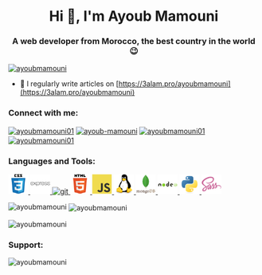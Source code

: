 <h1 align="center">Hi 👋, I'm Ayoub Mamouni</h1>
<h3 align="center">A web developer from Morocco, the best country in the world 😉</h3>

<p align="left"> <a href="https://github.com/ryo-ma/github-profile-trophy"><img src="https://github-profile-trophy.vercel.app/?username=ayoubmamouni" alt="ayoubmamouni" /></a> </p>

- 📝 I regularly write articles on [https://3alam.pro/ayoubmamouni](https://3alam.pro/ayoubmamouni)

<h3 align="left">Connect with me:</h3>
<p align="left">
<a href="https://twitter.com/ayoubmamouni01" target="blank"><img align="center" src="https://raw.githubusercontent.com/rahuldkjain/github-profile-readme-generator/master/src/images/icons/Social/twitter.svg" alt="ayoubmamouni01" height="30" width="40" /></a>
<a href="https://linkedin.com/in/ayoub-mamouni" target="blank"><img align="center" src="https://raw.githubusercontent.com/rahuldkjain/github-profile-readme-generator/master/src/images/icons/Social/linked-in-alt.svg" alt="ayoub-mamouni" height="30" width="40" /></a>
<a href="https://fb.com/ayoubmamouni01" target="blank"><img align="center" src="https://raw.githubusercontent.com/rahuldkjain/github-profile-readme-generator/master/src/images/icons/Social/facebook.svg" alt="ayoubmamouni01" height="30" width="40" /></a>
<a href="https://instagram.com/ayoubmamouni01" target="blank"><img align="center" src="https://raw.githubusercontent.com/rahuldkjain/github-profile-readme-generator/master/src/images/icons/Social/instagram.svg" alt="ayoubmamouni01" height="30" width="40" /></a>
</p>

<h3 align="left">Languages and Tools:</h3>
<p align="left"> <a href="https://www.w3schools.com/css/" target="_blank" rel="noreferrer"> <img src="https://raw.githubusercontent.com/devicons/devicon/master/icons/css3/css3-original-wordmark.svg" alt="css3" width="40" height="40"/> </a> <a href="https://expressjs.com" target="_blank" rel="noreferrer"> <img src="https://raw.githubusercontent.com/devicons/devicon/master/icons/express/express-original-wordmark.svg" alt="express" width="40" height="40"/> </a> <a href="https://git-scm.com/" target="_blank" rel="noreferrer"> <img src="https://www.vectorlogo.zone/logos/git-scm/git-scm-icon.svg" alt="git" width="40" height="40"/> </a> <a href="https://www.w3.org/html/" target="_blank" rel="noreferrer"> <img src="https://raw.githubusercontent.com/devicons/devicon/master/icons/html5/html5-original-wordmark.svg" alt="html5" width="40" height="40"/> </a> <a href="https://developer.mozilla.org/en-US/docs/Web/JavaScript" target="_blank" rel="noreferrer"> <img src="https://raw.githubusercontent.com/devicons/devicon/master/icons/javascript/javascript-original.svg" alt="javascript" width="40" height="40"/> </a> <a href="https://www.linux.org/" target="_blank" rel="noreferrer"> <img src="https://raw.githubusercontent.com/devicons/devicon/master/icons/linux/linux-original.svg" alt="linux" width="40" height="40"/> </a> <a href="https://www.mongodb.com/" target="_blank" rel="noreferrer"> <img src="https://raw.githubusercontent.com/devicons/devicon/master/icons/mongodb/mongodb-original-wordmark.svg" alt="mongodb" width="40" height="40"/> </a> <a href="https://nodejs.org" target="_blank" rel="noreferrer"> <img src="https://raw.githubusercontent.com/devicons/devicon/master/icons/nodejs/nodejs-original-wordmark.svg" alt="nodejs" width="40" height="40"/> </a> <a href="https://www.python.org" target="_blank" rel="noreferrer"> <img src="https://raw.githubusercontent.com/devicons/devicon/master/icons/python/python-original.svg" alt="python" width="40" height="40"/> </a> <a href="https://sass-lang.com" target="_blank" rel="noreferrer"> <img src="https://raw.githubusercontent.com/devicons/devicon/master/icons/sass/sass-original.svg" alt="sass" width="40" height="40"/> </a> </p>

<p><img align="left" src="https://github-readme-stats.vercel.app/api/top-langs?username=ayoubmamouni&show_icons=true&locale=en&layout=compact" alt="ayoubmamouni" /></p>

<p>&nbsp;<img align="center" src="https://github-readme-stats.vercel.app/api?username=ayoubmamouni&show_icons=true&locale=en" alt="ayoubmamouni" /></p>

<p><img align="center" src="https://github-readme-streak-stats.herokuapp.com/?user=ayoubmamouni&" alt="ayoubmamouni" /></p>

<h3 align="left">Support:</h3>
<p><a href="https://ko-fi.com/ayoubmamouni"> <img align="left" src="https://cdn.ko-fi.com/cdn/kofi3.png?v=3" height="50" width="210" alt="ayoubmamouni" /></a></p><br><br>
